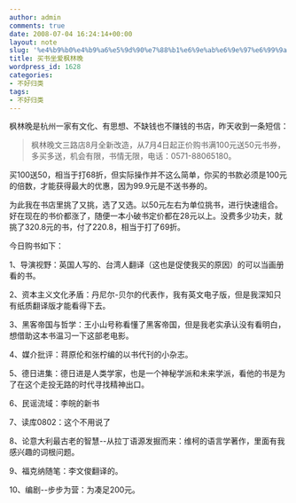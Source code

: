 ```yaml
---
author: admin
comments: true
date: 2008-07-04 16:24:14+00:00
layout: note
slug: '%e4%b9%b0%e4%b9%a6%e5%9d%90%e7%88%b1%e6%9e%ab%e6%9e%97%e6%99%9a'
title: 买书坐爱枫林晚
wordpress_id: 1628
categories:
- 不好归类
tags:
- 不好归类
---
```


枫林晚是杭州一家有文化、有思想、不缺钱也不赚钱的书店，昨天收到一条短信：




<blockquote>
枫林晚文三路店8月全新改造，从7月4日起正价购书满100元送50元书券，多买多送，机会有限，书情无限，电话：0571-88065180。</blockquote>



买100送50，相当于打68折，但实际操作并不这么简单，你买的书款必须是100元的倍数，才能获得最大的优惠，因为99.9元是不送书券的。

为此我在书店里挑了又挑，选了又选。以50元左右为单位挑书，进行快速组合。好在现在的书价都涨了，随便一本小破书定价都在28元以上。没费多少功夫，就挑了320.8元的书，付了220.8，相当于打了69折。

今日购书如下：

1、导演视野：英国人写的、台湾人翻译（这也是促使我买的原因）的可以当画册看的书。 

2、资本主义文化矛盾：丹尼尔-贝尔的代表作，我有英文电子版，但是我深知只有纸质翻译版才能看得下去。

3、黑客帝国与哲学：王小山号称看懂了黑客帝国，但是我老实承认没有看明白，想借助这本书温习一下这部老电影。

4、媒介批评：蒋原伦和张柠编的以书代刊的小杂志。

5、德日进集：德日进是人类学家，也是一个神秘学派和未来学派，看他的书是为了在这个走投无路的时代寻找精神出口。

6、民谣流域：李皖的新书

7、读库0802：这个不用说了

8、论意大利最古老的智慧--从拉丁语源发掘而来：维柯的语言学著作，里面有我感兴趣的词根问题。

9、福克纳随笔：李文俊翻译的。

10、编剧--步步为营：为凑足200元。
